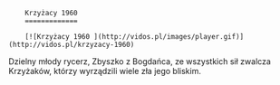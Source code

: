 
        Krzyżacy 1960 
        =============
        
        [![Krzyżacy 1960 ](http://vidos.pl/images/player.gif)](http://vidos.pl/krzyzacy-1960)
        
        
 Dzielny młody rycerz, Zbyszko z Bogdańca, ze wszystkich sił zwalcza Krzyżaków, którzy wyrządzili wiele zła jego bliskim.
    